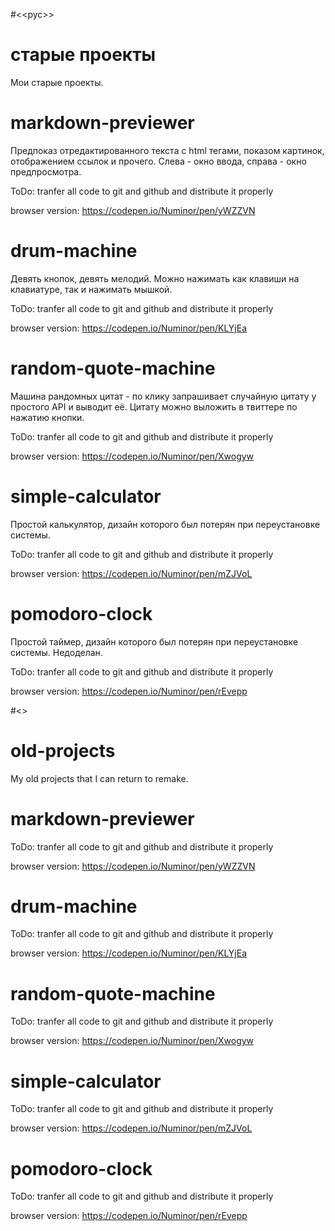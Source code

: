 #<<рус>>

# старые проекты
Мои старые проекты.

# markdown-previewer

Предпоказ отредактированного текста с html тегами, показом картинок, отображением ссылок и прочего. 
Слева - окно ввода, справа - окно предпросмотра.

ToDo: tranfer all code to git and github and distribute it properly

browser version: https://codepen.io/Numinor/pen/yWZZVN

# drum-machine

Девять кнопок, девять мелодий. Можно нажимать как клавиши на клавиатуре, так и нажимать мышкой.

ToDo: tranfer all code to git and github and distribute it properly

browser version: https://codepen.io/Numinor/pen/KLYjEa

# random-quote-machine

Машина рандомных цитат - по клику запрашивает случайную цитату у простого API и выводит её. Цитату можно выложить в твиттере по нажатию кнопки. 

ToDo: tranfer all code to git and github and distribute it properly

browser version: https://codepen.io/Numinor/pen/Xwogyw


# simple-calculator

Простой калькулятор, дизайн которого был потерян при переустановке системы.

ToDo: tranfer all code to git and github and distribute it properly

browser version: https://codepen.io/Numinor/pen/mZJVoL


# pomodoro-clock

Простой таймер, дизайн которого был потерян при переустановке системы. Недоделан.

ToDo: tranfer all code to git and github and distribute it properly

browser version: https://codepen.io/Numinor/pen/rEvepp

#<<eng>>
  
# old-projects
My old projects that I can return to remake.

# markdown-previewer

ToDo: tranfer all code to git and github and distribute it properly

browser version: https://codepen.io/Numinor/pen/yWZZVN

# drum-machine

ToDo: tranfer all code to git and github and distribute it properly

browser version: https://codepen.io/Numinor/pen/KLYjEa

# random-quote-machine

ToDo: tranfer all code to git and github and distribute it properly

browser version: https://codepen.io/Numinor/pen/Xwogyw


# simple-calculator

ToDo: tranfer all code to git and github and distribute it properly

browser version: https://codepen.io/Numinor/pen/mZJVoL


# pomodoro-clock

ToDo: tranfer all code to git and github and distribute it properly

browser version: https://codepen.io/Numinor/pen/rEvepp
